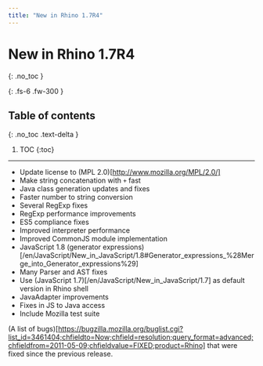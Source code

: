 ```yaml
---
title: "New in Rhino 1.7R4"
---
```

# New in Rhino 1.7R4
{: .no_toc }

{: .fs-6 .fw-300 }

## Table of contents
{: .no_toc .text-delta }

1. TOC
{:toc}

---
- Update license to (MPL 2.0)[http://www.mozilla.org/MPL/2.0/]
- Make string concatenation with `+` fast
- Java class generation updates and fixes
- Faster number to string conversion
- Several RegExp fixes
- RegExp performance improvements
- ES5 compliance fixes
- Improved interpreter performance
- Improved CommonJS module implementation
- JavaScript 1.8 (generator expressions)[/en/JavaScript/New_in_JavaScript/1.8#Generator_expressions_%28Merge_into_Generator_expressions%29]
- Many Parser and AST fixes
- Use (JavaScript 1.7)[/en/JavaScript/New_in_JavaScript/1.7] as default version in Rhino shell
- JavaAdapter improvements
- Fixes in JS to Java access
- Include Mozilla test suite

(A list of bugs)[https://bugzilla.mozilla.org/buglist.cgi?list_id=3461404;chfieldto=Now;chfield=resolution;query_format=advanced;chfieldfrom=2011-05-09;chfieldvalue=FIXED;product=Rhino] that were fixed since the previous release.